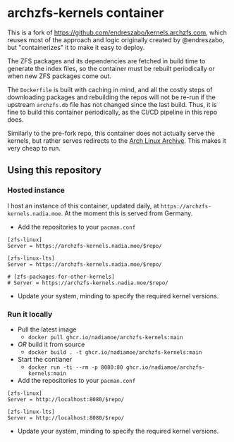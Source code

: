 # archzfs-kernels container

This is a fork of https://github.com/endreszabo/kernels.archzfs.com, which reuses most of the approach and logic originally created by @endreszabo, but "containerizes" it to make it easy to deploy.

The ZFS packages and its dependencies are fetched in build time to generate the index files, so the container must be rebuilt periodically or when new ZFS packages come out.

The `Dockerfile` is built with caching in mind, and all the costly steps of downloading packages and rebuilding the repos will not be re-run if the upstream `archzfs.db` file has not changed since the last build. Thus, it is fine to build this container periodically, as the CI/CD pipeline in this repo does.

Similarly to the pre-fork repo, this container does not actually serve the kernels, but rather serves redirects to the [Arch Linux Archive](https://wiki.archlinux.org/title/Arch_Linux_Archive). This makes it very cheap to run.

## Using this repository

### Hosted instance

I host an instance of this container, updated daily, at `https://archzfs-kernels.nadia.moe`. At the moment this is served from Germany.

* Add the repositories to your `pacman.conf`
```
[zfs-linux]
Server = https://archzfs-kernels.nadia.moe/$repo/

[zfs-linux-lts]
Server = https://archzfs-kernels.nadia.moe/$repo/

# [zfs-packages-for-other-kernels]
# Server = https://archzfs-kernels.nadia.moe/$repo/
```
* Update your system, minding to specify the required kernel versions.

### Run it locally

* Pull the latest image 
  - `docker pull ghcr.io/nadiamoe/archzfs-kernels:main`
* _OR_ build it from source 
  - `docker build . -t ghcr.io/nadiamoe/archzfs-kernels:main`
* Start the contianer
  - `docker run -ti --rm -p 8080:80 ghcr.io/nadiamoe/archzfs-kernels:main`
* Add the repositories to your `pacman.conf`
```
[zfs-linux]
Server = http://localhost:8080/$repo/

[zfs-linux-lts]
Server = http://localhost:8080/$repo/
```
* Update your system, minding to specify the required kernel versions.

